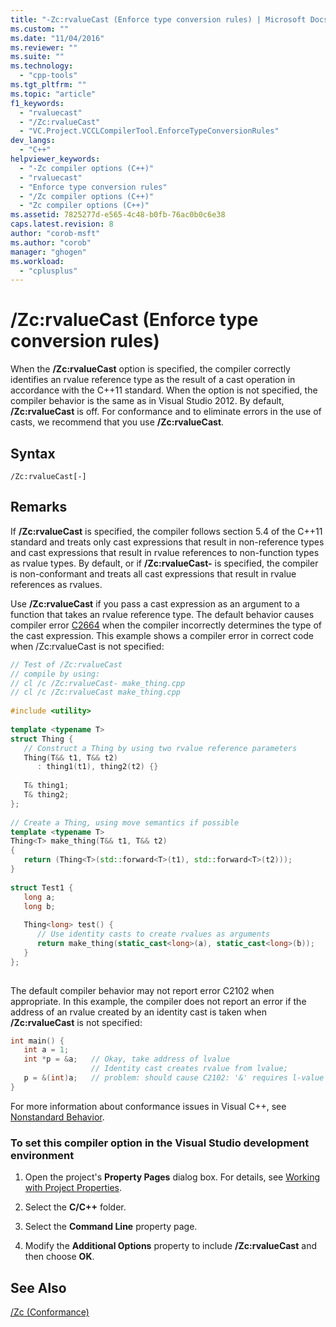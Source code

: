 ```yaml
---
title: "-Zc:rvalueCast (Enforce type conversion rules) | Microsoft Docs"
ms.custom: ""
ms.date: "11/04/2016"
ms.reviewer: ""
ms.suite: ""
ms.technology: 
  - "cpp-tools"
ms.tgt_pltfrm: ""
ms.topic: "article"
f1_keywords: 
  - "rvaluecast"
  - "/Zc:rvalueCast"
  - "VC.Project.VCCLCompilerTool.EnforceTypeConversionRules"
dev_langs: 
  - "C++"
helpviewer_keywords: 
  - "-Zc compiler options (C++)"
  - "rvaluecast"
  - "Enforce type conversion rules"
  - "/Zc compiler options (C++)"
  - "Zc compiler options (C++)"
ms.assetid: 7825277d-e565-4c48-b0fb-76ac0b0c6e38
caps.latest.revision: 8
author: "corob-msft"
ms.author: "corob"
manager: "ghogen"
ms.workload: 
  - "cplusplus"
---
```

# /Zc:rvalueCast (Enforce type conversion rules)
When the **/Zc:rvalueCast** option is specified, the compiler correctly identifies an rvalue reference type as the result of a cast operation in accordance with the C++11 standard. When the option is not specified, the compiler behavior is the same as in Visual Studio 2012. By default, **/Zc:rvalueCast** is off. For conformance and to eliminate errors in the use of casts, we recommend that you use **/Zc:rvalueCast**.  
  
## Syntax  
  
```  
/Zc:rvalueCast[-]  
```  
  
## Remarks  
 If **/Zc:rvalueCast** is specified, the compiler follows section 5.4 of the C++11 standard and treats only cast expressions that result in non-reference types and cast expressions that result in rvalue references to non-function types as rvalue types. By default, or if **/Zc:rvalueCast-** is specified, the compiler is non-conformant and treats all cast expressions that result in rvalue references as rvalues.  
  
 Use **/Zc:rvalueCast** if you pass a cast expression as an argument to a function that takes an rvalue reference type. The default behavior causes compiler error [C2664](../../error-messages/compiler-errors-2/compiler-error-c2664.md) when the compiler incorrectly determines the type of the cast expression. This example shows a compiler error in correct code when /Zc:rvalueCast is not specified:  
  
```cpp  
// Test of /Zc:rvalueCast  
// compile by using:  
// cl /c /Zc:rvalueCast- make_thing.cpp  
// cl /c /Zc:rvalueCast make_thing.cpp  
  
#include <utility>  
  
template <typename T>   
struct Thing {  
   // Construct a Thing by using two rvalue reference parameters  
   Thing(T&& t1, T&& t2)  
      : thing1(t1), thing2(t2) {}  
  
   T& thing1;  
   T& thing2;  
};  
  
// Create a Thing, using move semantics if possible  
template <typename T>  
Thing<T> make_thing(T&& t1, T&& t2)  
{  
   return (Thing<T>(std::forward<T>(t1), std::forward<T>(t2)));  
}  
  
struct Test1 {  
   long a;  
   long b;  
  
   Thing<long> test() {   
      // Use identity casts to create rvalues as arguments  
      return make_thing(static_cast<long>(a), static_cast<long>(b));   
   }  
};  
  
```  
  
 The default compiler behavior may not report error C2102 when appropriate. In this example, the compiler does not report an error if the address of an rvalue created by an identity cast is taken when **/Zc:rvalueCast** is not specified:  
  
```cpp  
int main() {  
   int a = 1;  
   int *p = &a;   // Okay, take address of lvalue   
                  // Identity cast creates rvalue from lvalue;    
   p = &(int)a;   // problem: should cause C2102: '&' requires l-value  
}  
```  
  
 For more information about conformance issues in Visual C++, see [Nonstandard Behavior](../../cpp/nonstandard-behavior.md).  
  
### To set this compiler option in the Visual Studio development environment  
  
1.  Open the project's **Property Pages** dialog box. For details, see [Working with Project Properties](../../ide/working-with-project-properties.md).  
  
2.  Select the **C/C++** folder.  
  
3.  Select the **Command Line** property page.  
  
4.  Modify the **Additional Options** property to include **/Zc:rvalueCast** and then choose **OK**.  
  
## See Also  
 [/Zc (Conformance)](../../build/reference/zc-conformance.md)